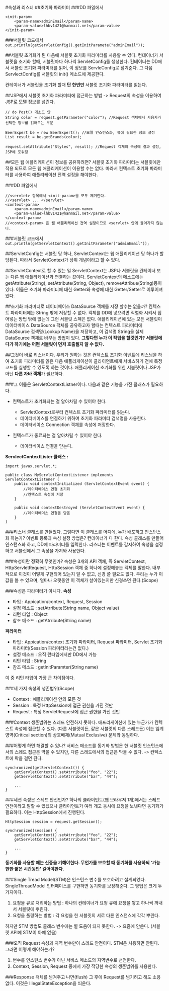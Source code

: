 #속성과 리스너
##초기화 파라미터
###DD 파일에서
```
<init-param>
	<param-name>adminEmail</param-name>
	<param-value>lhbv1421@hanmail.net</param-value>
</init-param>
```

###서블릿 코드에서
`out.println(getServletConfig().getInitParamete("adminEmail"));`

##서블릿 초기화가 된 다음에 서블릿 초기화 파라미터를 사용할 수 있다.
컨테이너가 서블릿을 초기화 할때, 서블릿마다 하나씩 ServletConfig를 생성한다.
컨테이너는 DD에서 서블릿 초기화 파라미터를 읽어, 이 정보를 ServleConfig로 넘겨준다.
그 다음 ServlectConfig를 서블릿의 init() 메소드에 제공한다.

컨테이너가 서블릿을 초기화 할때 **단 한번만** 서블릿 초기화 파라미터를 읽는다.

##JSP에서 서블릿 초기화 파라미터에 접근하는 방법
-> Request의 속성을 이용하여 JSP로 모델 정보를 넘긴다.
```
// do Post() 메소드 안
String color = request.getParameter("color"); //Request 객체에서 사용자가 선택한 정보를 읽어오는 부분

BeerExpert be = new BeerExpert(); //모델 인스턴스화, 뷰에 필요한 정보 설정
List result = be.getBrands(color);

request.setAttribute("Styles", result); //Request 객체의 속성에 결과 설정, JSP에 포워딩
```

##모든 웹 애플리케이션이 정보를 공유하려면?
서블릿 초기화 파라미터는 서블릿에만 적용 되므로 모든 웹 애플리케이션이 이용할 수는 없다.
따라서 컨텍스트 초기화 파라미터를 사용하여 애플리케이션 전역 설정을 해야한다.

###DD 파일에서
```
//<servlet> 항목에서 <init-param>을 모두 제거한다.
//<servlet> ... </servlet>
<context-param> 
	<param-name>adminEmail</param-name>
	<param-value>lhbv1421@hanmail.net</param-value>
</context-param>
//<context-param> 은 웹 애플리케이션 전역 설정이므로 <servlet> 안에 들어가지 않는다.
```

###서블릿 코드에서
`out.println(getServletContext().getInitParameter("adminEmail"));`
 
##ServletConfig는 서블릿 당 하나, ServletContext는 웹 애플리케이션 당 하나가 할당된다.
따라서 ServletContext가 상위 개념이라고 할 수 있다.

##ServletContext로 할 수 있는 일
ServletContext는 JSP나 서블릿을 컨테이너 또는 다른 웹 애플리케이션과 연결하는 끈이다.
ServletContext의 메소드에는 getAttribute(String), setAttribute(String, Object), removeAttribue(String)등이 있다. 이들은 초기화 파라미터에 대한 Getter와 속성에 대한 Getter/Setter로 이루어져 있다.

##초기화 파라미터로 데이터베이스 DataSource 객체를 저장 할수는 없을까?
컨텍스트 파라미터에는 String 밖에 저장할 수 없다. 객체를 DD에 넣으려면 직렬화 시켜서 집어넣는 방법 밖에 없는데 그런 서블릿 스펙은 없다.
애플리케이션에 있는 모든 서블릿이 데이터베이스 DataSource 객체를 공유하고자 할때는 컨텍스트 파라미터에 DataSource 검색명(Lookup Name)을 저장하고, 이 검색명 String을 실제 DataSource 객체로 바꾸는 방법이 있다. 
**그렇다면 누가 이 작업을 할것인가? 서블릿에다가 하기에는 어떤 서블릿이 먼저 호출될지 알 수 없다.**

##그것이 바로 리스너이다.
우리가 원하는 것은 컨텍스트 초기화 이벤트에 리스닝을 하여 초기화 파라미터를 읽은 다음 애플리케이션이 클라이언트에게 서비스하기 전에 특정 코드를 실행할 수 있도록 하는 것이다.
애플리케이션 초기화를 위한 서블릿이나 JSP가 아닌 **다른 자바 객체**가 필요하다.

###그 이름은 ServletContextListner이다.
다음과 같은 기능을 가진 클래스가 필요하다.
* 컨텍스트가 초기화되는 걸 알아차릴 수 있어야 한다.
	* ServletContext로부터 컨텍스트 초기화 파라미터를 읽는다.
	* 데이터베이스를 연결하기 위하여 초기화 파라미터 검색명을 사용한다.
	* 데이터베이스 Connection 객체를 속성에 저장한다.

* 컨텍스트가 종료되는 걸 알아차릴 수 있어야 한다.
	* 데이터베이스 연결을 닫는다.

**ServlectContextLister 클래스 :**
```
import javax.servlet.*;

public class MyServletContextListener implements ServletContextListener (
	public void contextInitialized (ServletContextEvent event) {
		//데이터베이스 연결 초기화
		//컨텍스트 속성에 저장
	}

	public void contextDestroyed (ServletContextEvent event) {
		//데이터베이스 연결을 닫음
	}
)
```

###리스너 클래스를 만들었다. 그렇다면 이 클래스를 어디에, 누가 배포하고 인스턴스화 하는가? 이벤트 등록과 속성 설정 방법은?
컨테이너가 다 한다. 속성 클래스를 만들어 인스턴스화 하고, DD에 파라미터를 입력한다. 리스너는 이벤트를 감지하여 속성을 설정하고 서블릿에서 그 속성을 가져와 사용한다.

###속성이란 정확히 무엇인가?
속성은 3개의 API 객체, 즉 ServletContext, HttpServletRequest, HttpSession 객체 중 하나에 설정해놓는 객체를 말한다.
내부적으로 이것이 어떻게 구현되어 있는지 알 수 없고, 신경 쓸 필요도 없다. 우리는 누가 이 값을 볼 수 있으며, 얼마나 오랫동안 이 객체가 살아있는지만 신경쓰면 된다.(Scope)

###속성은 파라미터가 아니다.
**속성**
* 타입 : Appication/context, Request, Session
* 설정 메소드 : setAtrribute(String name, Object value)
* 리턴 타입 : Object
* 참조 메소드 : getAtrribute(String name)

**파라미터**
* 타입 : Appication/context 초기화 파라미터, Request 파라미터, Servlet 초기화 파라미터(Session 파라미터라는건 없다.)
* 설정 메소드 : 오직 런타임에서만 DD에서 가능
* 리턴 타입 : String
* 참조 메소드 : getInitParamter(String name)

이 중 리턴 타입이 가장 큰 차이점이다.

###세 가지 속성의 생존범위(Scope)
* Context : 애플리케이션 안의 모든 것
* Session : 특정 HttpSession에 접근 권한을 가진 것만
* Request : 특정 ServletRequest에 접근 권한을 가진 것만

###Context 생존범위는 스레드 안전하지 못하다.
애프리케이션에 있는 누군가가 컨텍스트 속성에 접근할 수 있다. (다른 서블릿이든, 같은 서블릿의 다른 스레드든)
이는 임계영역(Critical section)의 상호배제(Mutual Exclusive) 문제와 동일하다.

###어떻게 하면 해결할 수 있나?
서비스 메소드를 동기화 방법은 한 서블릿 인스턴스에서의 스레드 접근은 막을 수 있지만, 다른 스레드에서의 접근은 막을 수 없다. -> 컨텍스트에 락을 걸면 된다.
```
synchronized(getServletContext()) {
	getServletContext().setAtrribute("foo", "22");
	getServletContext().setAtrribute("bar", "44");

	...
}
```

###세션 속성은 스레드 안전인가?
하나의 클라이언트(웹 브라우저 1개)에서는 스레드 안전이라고 말할 수 있겠으나 클라이언트가 여러 개고 동시에 요청을 보낸다면 동기화가 필요하다. 이는 HttpSession에서 진행된다.
```
HttpSession session = request.getSession();

synchronized(session) {
	getServletContext().setAtrribute("foo", "22");
	getServletContext().setAtrribute("bar", "44");

	...
}
```

**동기화를 사용할 때는 신중을 기해야한다. 무언가를 보호할 때 동기화를 사용하되 '가능한한 짧은 시간동안' 걸어야한다.**

###Single Tread Model(STM)은 인스턴스 변수를 보호하려고 설계되었다.
SingleThreadModel 인터페이스를 구현하면 동기화를 보장해준다. 그 방법은 크게 두가지이다.

1. 요청을 큐로 처리하는 방법 : 하나의 컨테이너가 요청 큐에 요청을 쌓고 하나씩 꺼내서 서블릿에 뿌린다.
2. 요청을 풀링하는 방법 : 각 요청을 한 서블릿의 서로 다른 인스턴스에 각각 뿌린다.

하지만 STM 방법도 클래스 변수에는 별 도움이 되지 못한다. -> 요즘에 안쓴다. (서블릿 API에 STM이 아예 없음)

###오직 Request 속성과 지역 변수만이 스레드 안전이다.
STM은 사용하면 안된다. 그러면 어떻게 해야하는가?

1. 변수를 인스턴스 변수가 아닌 서비스 메소드의 지역변수로 선언한다.
2. Context, Session, Request 중에서 가장 적당한 속성의 생존범위를 사용한다.

###Response 객체를 넘겨주고 나면(flush) 그 후에 Request를 넘기려고 해도 소용없다. 이것은 IllegalStateException을 띄운다.
